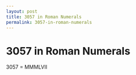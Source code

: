 ```yaml
---
layout: post
title: 3057 in Roman Numerals
permalink: 3057-in-roman-numerals
---
```


# 3057 in Roman Numerals

3057 = MMMLVII
